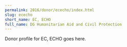 ```yaml
---
permalink: 2016/donor/ececho/index.html
slug: ececho
short_name: EC, ECHO
full_name: DG Humanitarian Aid and Civil Protection
---
```


Donor profile for EC, ECHO goes here.
